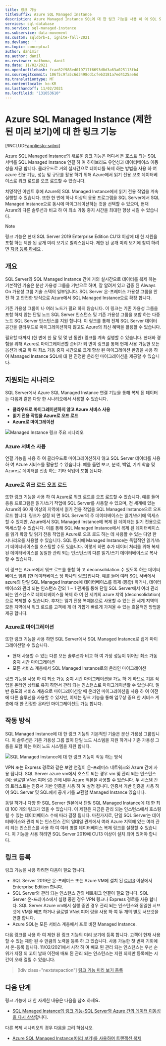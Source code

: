 ```yaml
---
title: 링크 기능
titleSuffix: Azure SQL Managed Instance
description: Azure Managed Instance SQL에 대 한 링크 기능을 사용 하 여 SQL Server에서 클라우드로 데이터를 지속적으로 복제 하거나, SQL Server 데이터베이스를 마이그레이션할 때 최소 가동 중지 시간을 최대한 활용 하는 방법을 알아보세요.
services: sql-database
ms.service: sql-managed-instance
ms.subservice: data-movement
ms.custom: sqldbrb=1, ignite-fall-2021
ms.devlang: ''
ms.topic: conceptual
author: danimir
ms.author: danil
ms.reviewer: mathoma, danil
ms.date: 11/02/2021
ms.openlocfilehash: fcae82f988ed019717f6693d0d3a63a025113fb4
ms.sourcegitcommit: 106f5c9fa5c6d3498dd1cfe63181a7ed4125ae6d
ms.translationtype: MT
ms.contentlocale: ko-KR
ms.lasthandoff: 11/02/2021
ms.locfileid: "131053610"
---
```

# <a name="link-feature-for-azure-sql-managed-instance-limited-preview"></a>Azure SQL Managed Instance (제한 된 미리 보기)에 대 한 링크 기능
[!INCLUDE[appliesto-sqlmi](../includes/appliesto-sqlmi.md)]

Azure SQL Managed Instance의 새로운 링크 기능은 어디서 든 호스트 되는 SQL 서버를 SQL Managed Instance 연결 하 여 하이브리드 유연성과 데이터베이스 이동성을 제공 합니다. 클라우드로 거의 실시간으로 데이터를 복제 하는 방법을 사용 하 여 azure 전용 기능, 성능 및 규모를 활용 하기 위해 Azure에서 읽기 전용 보조 데이터베이스로 워크 로드를 오프 로드할 수 있습니다. 

치명적인 이벤트 후에 Azure의 SQL Managed Instance에서 읽기 전용 작업을 계속 실행할 수 있습니다. 또한 한 번에 하나 이상의 응용 프로그램을 SQL Server에서 SQL Managed Instance으로 동시에 마이그레이션하는 것을 선택할 수 있으며, 현재 Azure의 다른 솔루션과 비교 하 여 최소 가동 중지 시간을 최대한 향상 시킬 수 있습니다.

> [!NOTE]
> 링크 기능은 현재 SQL Server 2019 Enterprise Edition CU13 이상에 대 한 지원을 포함 하는 제한 된 공개 미리 보기로 릴리스됩니다. 제한 된 공개 미리 보기에 참여 하려면 [지금 등록 하세요](https://aka.ms/mi-link-signup) . 

## <a name="overview"></a>개요

SQL Server와 SQL Managed Instance 간에 거의 실시간으로 데이터를 복제 하는 기본적인 기술은 분산 가용성 그룹을 기반으로 하며, 잘 알려져 있고 검증 된 Always On 가용성 그룹 기술 스택의 일부입니다. SQL Server 온-프레미스 가용성 그룹을 안전 하 고 안전한 방식으로 Azure에서 SQL Managed Instance으로 확장 합니다. 

기존 가용성 그룹이 나 여러 노드가 필요 하지 않습니다. 이 링크는 기존 가용성 그룹을 포함 하지 않는 단일 노드 SQL Server 인스턴스 및 기존 가용성 그룹을 포함 하는 다중 노드 SQL Server 인스턴스를 지원 합니다. 이 링크를 통해 전체 SQL Server 데이터 공간을 클라우드로 마이그레이션하지 않고도 Azure의 최신 혜택을 활용할 수 있습니다.

필요할 때까지 (한 번에 한 달 및 몇 년 동안) 링크를 계속 실행할 수 있습니다. 현대화 경험을 위해 Azure로 마이그레이션할 준비가 되 면이 링크를 통해 현재 사용 가능한 모든 옵션과 비교 하 여 최소 가동 중지 시간으로 크게 향상 된 마이그레이션 환경을 사용 하 여 Managed Instance SQL에 대 한 진정한 온라인 마이그레이션을 제공할 수 있습니다.

## <a name="supported-scenarios"></a>지원되는 시나리오

SQL Server에서 Azure SQL Managed Instance 연결 기능을 통해 복제 된 데이터는 다음과 같은 다양 한 시나리오에서 사용할 수 있습니다. 

- **클라우드로 마이그레이션하지 않고 Azure 서비스 사용** 
- **읽기 전용 작업을 Azure로 오프 로드** 
- **Azure로 마이그레이션**

![Managed Instance 링크 주요 시나리오](./media/managed-instance-link/mi-link-main-scenario.png)


### <a name="use-azure-services"></a>Azure 서비스 사용 

연결 기능을 사용 하 여 클라우드로 마이그레이션하지 않고 SQL Server 데이터를 사용 하 여 Azure 서비스를 활용할 수 있습니다. 예를 들면 보고, 분석, 백업, 기계 학습 및 Azure로 데이터를 전송 하는 기타 작업이 포함 됩니다. 

### <a name="offload-workloads-to-azure"></a>Azure로 워크 로드 오프 로드 

또한 링크 기능을 사용 하 여 Azure로 워크 로드를 오프 로드할 수 있습니다. 예를 들어 응용 프로그램은 읽기/쓰기 작업에 SQL Server를 사용할 수 있으며, 전 세계에 있는 Azure의 60 개 이상의 지역에서 읽기 전용 작업을 SQL Managed Instance으로 오프 로드 합니다. 링크가 설정 되 면 SQL Server의 주 데이터베이스는 읽기/쓰기에 액세스할 수 있지만, Azure에서 SQL Managed Instance에 복제 된 데이터는 읽기 전용으로 액세스할 수 있습니다. 이를 통해 SQL Managed Instance에서 복제 된 데이터베이스를 읽기 확장 및 읽기 전용 작업을 Azure로 오프 로드 하는 데 사용할 수 있는 다양 한 시나리오를 사용할 수 있습니다. SQL 동시에 Managed Instance는 독립적인 읽기/쓰기 데이터베이스를 호스팅할 수도 있습니다. 이렇게 하면 추가 데이터 처리를 위해 복제 된 데이터베이스를 동일한 관리 되는 인스턴스의 다른 읽기/쓰기 데이터베이스로 복사할 수 있습니다.

이 링크는 Azure에서 워크 로드를 통합 하 고 deconsolidation 수 있도록 하는 데이터베이스 범위 (한 데이터베이스 당 하나의 링크)입니다. 예를 들어 여러 SQL 서버에서 azure의 단일 SQL Managed Instance에 데이터베이스를 복제 (통합) 하거나, 데이터베이스와 관리 되는 인스턴스 간의 1 ~ 1 관계를 통해 단일 SQL Server에서 여러 관리 되는 인스턴스로 데이터베이스를 복제 하 여 전 세계의 azure 지역 (deconsolidation)으로 복제할 수 있습니다. 후자는 읽기 전용 복제본으로 사용할 수 있는 전 세계 지역의 모든 지역에서 워크 로드를 고객에 게 더 가깝게 빠르게 가져올 수 있는 효율적인 방법을 제공 합니다.

### <a name="migrate-to-azure"></a>Azure로 마이그레이션 

또한 링크 기능을 사용 하면 SQL Server에서 SQL Managed Instance로 쉽게 마이그레이션할 수 있습니다. 

- 현재 사용할 수 있는 다른 모든 솔루션과 비교 하 여 가장 성능이 뛰어난 최소 가동 중지 시간 마이그레이션
- 모든 서비스 계층에서 SQL Managed Instance로의 온라인 마이그레이션 

링크 기능을 사용 하 여 최소 가동 중지 시간 마이그레이션을 가능 하 게 하므로 기본 작업을 온라인 상태로 유지 하면서 관리 되는 인스턴스로 마이그레이션할 수 있습니다. 일반 용도의 서비스 계층으로 마이그레이션할 때 온라인 마이그레이션을 사용 하 여 이전에 다른 솔루션을 사용할 수 있지만, 이제는 링크 기능을 통해 업무상 중요 한 서비스 계층에 대 한 진정한 온라인 마이그레이션도 가능 합니다. 

## <a name="how-it-works"></a>작동 방식

SQL Managed Instance에 대 한 링크 기능의 기본적인 기술은 분산 가용성 그룹입니다. 이 솔루션은 기존 가용성 그룹 없이 단일 노드 시스템을 지원 하거나 기존 가용성 그룹을 포함 하는 여러 노드 시스템을 지원 합니다.  

![SQL Managed Instance에 대 한 링크 기능이 작동 하는 방식](./media/managed-instance-link/mi-link-ag-dag.png)

VPN 또는 Express 경로와 같은 보안 연결이 온-프레미스 네트워크와 Azure 간에 사용 됩니다. SQL Server azure vm에서 호스트 되는 경우 vm 및 관리 되는 인스턴스 (예: 글로벌 VNet 피어 링) 간에 내부 Azure 백본을 사용할 수 있습니다. 두 시스템 간의 트러스트는 인증서 기반 인증을 사용 하 여 설정 됩니다. 인증서 기반 인증을 사용 하 여 SQL Server 및 SQL에서 공개 키를 교환할 Managed Instance 있습니다.

동일 하거나 다양 한 SQL Server 원본에서 단일 SQL Managed Instance에 대 한 최대 100 개의 링크가 있을 수 있습니다. 이 제한은 지금은 관리 되는 인스턴스에서 호스팅될 수 있는 데이터베이스 수에 따라 결정 됩니다. 마찬가지로, 단일 SQL Server는 데이터베이스와 관리 되는 인스턴스 간의 일대일 관계에서 여러 Azure 지역에 있는 여러 관리 되는 인스턴스를 사용 하 여 여러 병렬 데이터베이스 복제 링크를 설정할 수 있습니다. 이 기능을 사용 하려면 SQL Server 2019에 CU13 이상이 설치 되어 있어야 합니다.

## <a name="sign-up-for-link"></a>링크 등록

링크 기능을 사용 하려면 다음이 필요 합니다.

- SQL Server 2019은 온-프레미스 또는 Azure VM에 설치 된 [CU13](https://support.microsoft.com/topic/kb5005679-cumulative-update-13-for-sql-server-2019-5c1be850-460a-4be4-a569-fe11f0adc535) 이상에서 Enterprise Edition 합니다.
- SQL Server와 관리 되는 인스턴스 간의 네트워크 연결이 필요 합니다. SQL Server 온-프레미스에서 실행 중인 경우 VPN 링크나 Express 경로를 사용 합니다. SQL Server Azure vm에서 실행 중인 경우 관리 되는 인스턴스와 동일한 서브넷에 VM을 배포 하거나 글로벌 VNet 피어 링을 사용 하 여 두 개의 별도 서브넷을 연결 합니다. 
- Azure SQL는 모든 서비스 계층에서 프로 비전 Managed Instance.

다음 링크를 사용 하 여 제한 된 링크 기능의 미리 보기에 등록 합니다. 고객이 현재 사용할 수 있는 제한 된 수 만큼의 노력을 등록 하 고 있습니다. 사용 가능한 첫 번째 기회에서 온-등록 됩니다. 11/02/2021에서 시작 하 여 배포 된 관리 되는 인스턴스는 우선 순위가 지정 되 고이 날짜 이전에 배포 된 관리 되는 인스턴스는 지원 되지만 등록에는 시간이 오래 걸릴 수 있습니다. 

> [!div class="nextstepaction"]
> [링크 기능 미리 보기 등록](https://aka.ms/mi-link-signup)

## <a name="next-steps"></a>다음 단계

링크 기능에 대 한 자세한 내용은 다음을 참조 하세요.

- [SQL Managed Instance의 링크 기능-SQL Server와 Azure 간의 데이터 이동성을 다시 상상](https://aka.ms/mi-link-techblog)합니다.

다른 복제 시나리오의 경우 다음을 고려 하십시오. 

- [Azure SQL Managed Instance(미리 보기)를 사용하여 트랜잭션 복제](replication-transactional-overview.md)

